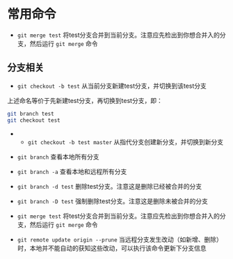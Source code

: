 # 常用命令

- `git merge test` 将test分支合并到当前分支。注意应先检出到你想合并入的分支，然后运行 `git merge` 命令

## 分支相关

- `git checkout -b test` 从当前分支新建test分支，并切换到该test分支

上述命名等价于先新建test分支，再切换到test分支，即：

```bash
git branch test
git checkout test
```
- - `git checkout -b test master` 从指代分支创建新分支，并切换到新分支

- `git branch` 查看本地所有分支

- `git branch -a` 查看本地和远程所有分支

- `git branch -d test` 删除test分支。注意这是删除已经被合并的分支

- `git branch -D test` 强制删除test分支。注意这是删除未被合并的分支

- `git merge test` 将test分支合并到当前分支。注意应先检出到你想合并入的分支，然后运行 `git merge` 命令

- `git remote update origin --prune` 当远程分支发生改动（如新增、删除）时，本地并不能自动的获知这些改动，可以执行该命令更新下分支信息

